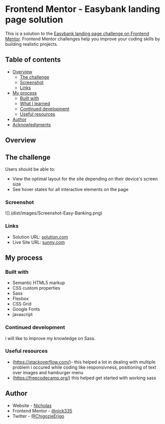 # Frontend Mentor - Easybank landing page solution

This is a solution to the [Easybank landing page challenge on Frontend Mentor](https://www.frontendmentor.io/challenges/easybank-landing-page-WaUhkoDN). Frontend Mentor challenges help you improve your coding skills by building realistic projects. 

## Table of contents

- [Overview](#overview)
  - [The challenge](#the-challenge)
  - [Screenshot](#screenshot)
  - [Links](#links)
- [My process](#my-process)
  - [Built with](#built-with)
  - [What I learned](#what-i-learned)
  - [Continued development](#continued-development)
  - [Useful resources](#useful-resources)
- [Author](#author)
- [Acknowledgments](#acknowledgments)

## Overview


## The challenge

Users should be able to:

- View the optimal layout for the site depending on their device's screen size
- See hover states for all interactive elements on the page


### Screenshot
![].(dist/images/Screenshot-Easy-Banking.png)

### Links
- Solution URL: [solution.com](https://github.com/nick335/EasyBanking)
- Live Site URL: [sunny.com](https://nick335.github.io/)

## My process


### Built with
- Semantic HTML5 markup
- CSS custom properties
- Sass
- Flexbox
- CSS Grid
- Google Fonts
- javascript

### Continued development
i will like to improve my knowledge on Sass.


### Useful resources
- (https://stackoverflow.com/)- this helped a lot in dealing with multiple problem i occured while coding like responsivness, positioning of text over images and hamburger menu
- (https://freecodecamp.org/) this helped get started with working sass

## Author
- Website - [Nicholas](https://www.your-site.com)
- Frontend Mentor - [@nick335](https://www.frontendmentor.io/profile/nick335)
- Twitter - [@ChigozieErigo](https://www.twitter.com/ChigozieErigo)
